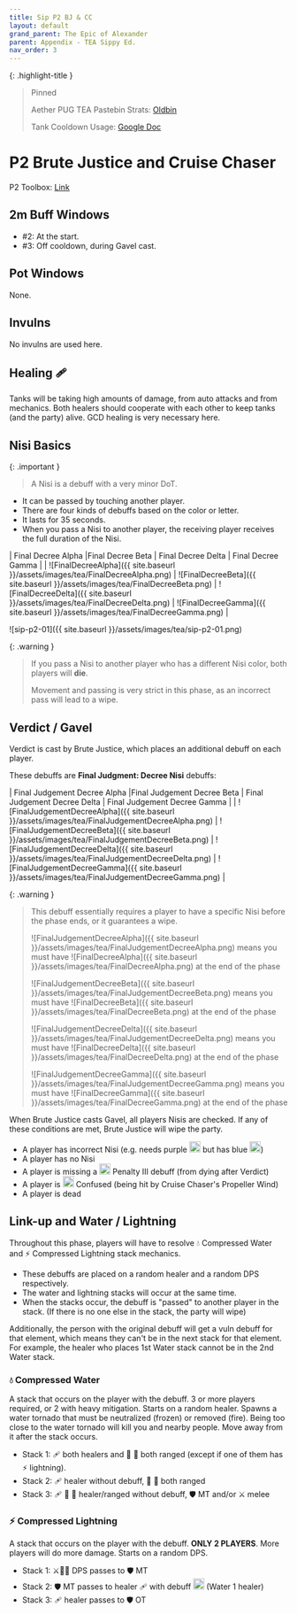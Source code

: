 ```yaml
---
title: Sip P2 BJ & CC
layout: default
grand_parent: The Epic of Alexander
parent: Appendix - TEA Sippy Ed.
nav_order: 3
---
```


<!-- prettier-ignore-start -->

{: .highlight-title }
> Pinned
>
> Aether PUG TEA Pastebin Strats: [Oldbin](https://pastebin.com/Xqa1zsPy)
>
> Tank Cooldown Usage: [Google Doc](https://docs.google.com/spreadsheets/d/1zB5NpvIR0J5uAybtYkqAn_gglnmYcSCo0b0mgSZagUg)
<!-- prettier-ignore-end -->

# P2 Brute Justice and Cruise Chaser

P2 Toolbox: [Link](https://ff14.toolboxgaming.space/?id=340414049443951&preview=1)

## 2m Buff Windows

- #2: At the start.
- #3: Off cooldown, during Gavel cast.

## Pot Windows

None.

## Invulns

No invulns are used here.

## Healing 🩹

Tanks will be taking high amounts of damage, from auto attacks and from mechanics. Both healers should cooperate with each other to keep tanks (and the party) alive. GCD healing is very necessary here.

## Nisi Basics

{: .important }

> A Nisi is a debuff with a very minor DoT.

- It can be passed by touching another player.
- There are four kinds of debuffs based on the color or letter.
- It lasts for 35 seconds.
- When you pass a Nisi to another player, the receiving player receives the full duration of the Nisi.

| Final Decree Alpha |Final Decree Beta | Final Decree Delta | Final Decree Gamma |
| ![FinalDecreeAlpha]({{ site.baseurl }}/assets/images/tea/FinalDecreeAlpha.png) | ![FinalDecreeBeta]({{ site.baseurl }}/assets/images/tea/FinalDecreeBeta.png) | ![FinalDecreeDelta]({{ site.baseurl }}/assets/images/tea/FinalDecreeDelta.png) | ![FinalDecreeGamma]({{ site.baseurl }}/assets/images/tea/FinalDecreeGamma.png) |

![sip-p2-01]({{ site.baseurl }}/assets/images/tea/sip-p2-01.png)

{: .warning }

> If you pass a Nisi to another player who has a different Nisi color, both players will **die**.
>
> Movement and passing is very strict in this phase, as an incorrect pass will lead to a wipe.

## Verdict / Gavel

Verdict is cast by Brute Justice, which places an additional debuff on each player.

These debuffs are **Final Judgment: Decree Nisi** debuffs:

| Final Judgement Decree Alpha |Final Judgement Decree Beta | Final Judgement Decree Delta | Final Judgement Decree Gamma |
| ![FinalJudgementDecreeAlpha]({{ site.baseurl }}/assets/images/tea/FinalJudgementDecreeAlpha.png) | ![FinalJudgementDecreeBeta]({{ site.baseurl }}/assets/images/tea/FinalJudgementDecreeBeta.png) | ![FinalJudgementDecreeDelta]({{ site.baseurl }}/assets/images/tea/FinalJudgementDecreeDelta.png) | ![FinalJudgementDecreeGamma]({{ site.baseurl }}/assets/images/tea/FinalJudgementDecreeGamma.png) |

{: .warning }

> This debuff essentially requires a player to have a specific Nisi before the phase ends, or it guarantees a wipe.
>
> ![FinalJudgementDecreeAlpha]({{ site.baseurl }}/assets/images/tea/FinalJudgementDecreeAlpha.png) means you must have ![FinalDecreeAlpha]({{ site.baseurl }}/assets/images/tea/FinalDecreeAlpha.png) at the end of the phase
>
> ![FinalJudgementDecreeBeta]({{ site.baseurl }}/assets/images/tea/FinalJudgementDecreeBeta.png) means you must have ![FinalDecreeBeta]({{ site.baseurl }}/assets/images/tea/FinalDecreeBeta.png) at the end of the phase
>
> ![FinalJudgementDecreeDelta]({{ site.baseurl }}/assets/images/tea/FinalJudgementDecreeDelta.png) means you must have ![FinalDecreeDelta]({{ site.baseurl }}/assets/images/tea/FinalDecreeDelta.png) at the end of the phase
>
> ![FinalJudgementDecreeGamma]({{ site.baseurl }}/assets/images/tea/FinalJudgementDecreeGamma.png) means you must have ![FinalDecreeGamma]({{ site.baseurl }}/assets/images/tea/FinalDecreeGamma.png) at the end of the phase

When Brute Justice casts Gavel, all players Nisis are checked. If any of these conditions are met, Brute Justice will wipe the party.

- A player has incorrect Nisi (e.g. needs purple <img src="{{ site.baseurl }}/assets/images/tea/FinalJudgementDecreeGamma.png" width="20px"> but has blue <img src="{{ site.baseurl }}/assets/images/tea/FinalDecreeBeta.png" width="20px">)
- A player has no Nisi
- A player is missing a <img src="{{ site.baseurl }}/assets/images/tea/FinalJudgmentPenalty3.png" width="20px"> Penalty III debuff (from dying after Verdict)
- A player is <img src="{{ site.baseurl }}/assets/images/tea/Confused.png" width="20px"> Confused (being hit by Cruise Chaser's Propeller Wind)
- A player is dead

## Link-up and Water / Lightning

Throughout this phase, players will have to resolve 💧 Compressed Water and ⚡ Compressed Lightning stack mechanics.

- These debuffs are placed on a random healer and a random DPS respectively.
- The water and lightning stacks will occur at the same time.
- When the stacks occur, the debuff is "passed" to another player in the stack. (If there is no one else in the stack, the party will wipe)

Additionally, the person with the original debuff will get a vuln debuff for that element, which means they can't be in the next stack for that element. For example, the healer who places 1st Water stack cannot be in the 2nd Water stack.

### 💧 Compressed Water

A stack that occurs on the player with the debuff. 3 or more players required, or 2 with heavy mitigation. Starts on a random healer. Spawns a water tornado that must be neutralized (frozen) or removed (fire). Being too close to the water tornado will kill you and nearby people. Move away from it after the stack occurs.

- Stack 1: 🩹 both healers and 🏹 🧙 both ranged (except if one of them has ⚡ lightning).
- Stack 2: 🩹 healer without debuff, 🏹 🧙 both ranged
- Stack 3: 🩹 🏹 🧙 healer/ranged without debuff, 🛡 MT and/or ⚔️ melee

### ⚡ Compressed Lightning

A stack that occurs on the player with the debuff. **ONLY 2 PLAYERS**. More players will do more damage. Starts on a random DPS.

- Stack 1: ⚔️🏹🧙 DPS passes to 🛡 MT
- Stack 2: 🛡 MT passes to healer 🩹 with debuff <img src="{{ site.baseurl }}/assets/images/tea/WaterResistanceDown.png" width="20px"> (Water 1 healer)
- Stack 3: 🩹 healer passes to 🛡 OT
